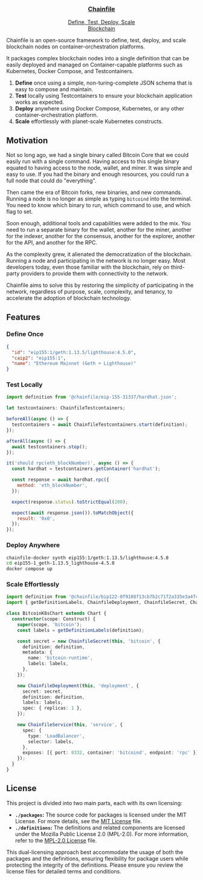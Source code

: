 <p align="center">
  <a href="https://github.com/vetumorg/chainfile">
    <h3 align="center">Chainfile</h3>
    <p align="center">Define, Test, Deploy, Scale<br>Blockchain</p>
  </a>
</p>

Chainfile is an open-source framework to define, test, deploy,
and scale blockchain nodes on container-orchestration platforms.

It packages complex blockchain nodes into a single definition that can be easily deployed
and managed on Container-capable platforms such as Kubernetes, Docker Compose, and Testcontainers.

1. **Define** once using a simple, non-turing-complete JSON schema that is easy to compose and maintain.
2. **Test** locally using Testcontainers to ensure your blockchain application works as expected.
3. **Deploy** anywhere using Docker Compose, Kubernetes, or any other container-orchestration platform.
4. **Scale** effortlessly with planet-scale Kubernetes constructs.

## Motivation

Not so long ago, we had a single binary called Bitcoin Core that we could easily run with a single command.
Having access to this single binary equated to having access to the node, wallet, and miner.
It was simple and easy to use.
If you had the binary and enough resources, you could run a full node that could do "everything".

Then came the era of Bitcoin forks, new binaries, and new commands.
Running a node is no longer as simple as typing `bitcoind` into the terminal.
You need to know which binary to run, which command to use, and which flag to set.

Soon enough, additional tools and capabilities were added to the mix.
You need to run a separate binary for the wallet, another for the miner, another for the indexer,
another for the consensus, another for the explorer, another for the API, and another for the RPC.

As the complexity grew, it alienated the democratization of the blockchain.
Running a node and participating in the network is no longer easy.
Most developers today, even those familiar with the blockchain,
rely on third-party providers to provide them with connectivity to the network.

Chainfile aims to solve this by restoring the simplicity of participating in the network,
regardless of purpose, scale, complexity, and tenancy,
to accelerate the adoption of blockchain technology.

## Features

### Define Once

```json
{
  "id": "eip155:1/geth:1.13.5/lighthouse:4.5.0",
  "caip2": "eip155:1",
  "name": "Ethereum Mainnet (Geth + Lighthouse)"
}
```

### Test Locally

```js
import definition from '@chainfile/eip-155-31337/hardhat.json';

let testcontainers: ChainfileTestcontainers;

beforeAll(async () => {
  testcontainers = await ChainfileTestcontainers.start(definition);
});

afterAll(async () => {
  await testcontainers.stop();
});

it('should rpc(eth_blockNumber)', async () => {
  const hardhat = testcontainers.getContainer('hardhat');

  const response = await hardhat.rpc({
    method: 'eth_blockNumber',
  });

  expect(response.status).toStrictEqual(200);

  expect(await response.json()).toMatchObject({
    result: '0x0',
  });
});
```

### Deploy Anywhere

```bash
chainfile-docker synth eip155:1/geth:1.13.5/lighthouse:4.5.0
cd eip155-1_geth-1.13.5_lighthouse-4.5.0
docker compose up
```

### Scale Effortlessly

```ts
import definition from '@chainfile/bip122-0f9188f13cb7b2c71f2a335e3a4fc328/bitcoind.json';
import { getDefinitionLabels, ChainfileDeployment, ChainfileSecret, ChainfileService } from 'chainfile-cdk8s';

class BitcoinK8sChart extends Chart {
  constructor(scope: Construct) {
    super(scope, 'bitcoin');
    const labels = getDefinitionLabels(definition);

    const secret = new ChainfileSecret(this, 'bitcoin', {
      definition: definition,
      metadata: {
        name: 'bitcoin-runtime',
        labels: labels,
      },
    });

    new ChainfileDeployment(this, 'deployment', {
      secret: secret,
      definition: definition,
      labels: labels,
      spec: { replicas: 1 },
    });

    new ChainfileService(this, 'service', {
      spec: {
        type: 'LoadBalancer',
        selector: labels,
      },
      exposes: [{ port: 8332, container: 'bitcoind', endpoint: 'rpc' }],
    });
  }
}
```

## License

This project is divided into two main parts, each with its own licensing:

- **`./packages`:** The source code for packages is licensed under the MIT License. For more details, see the [MIT License](./packages/LICENSE) file.
- **`./definitions`:** The definitions and related components are licensed under the Mozilla Public License 2.0 (MPL-2.0). For more information, refer to the [MPL-2.0 License](./definitions/LICENSE) file.

This dual-licensing approach best accommodate the usage of both the packages and the definitions,
ensuring flexibility for package users while protecting the integrity of the definitions.
Please ensure you review the license files for detailed terms and conditions.
